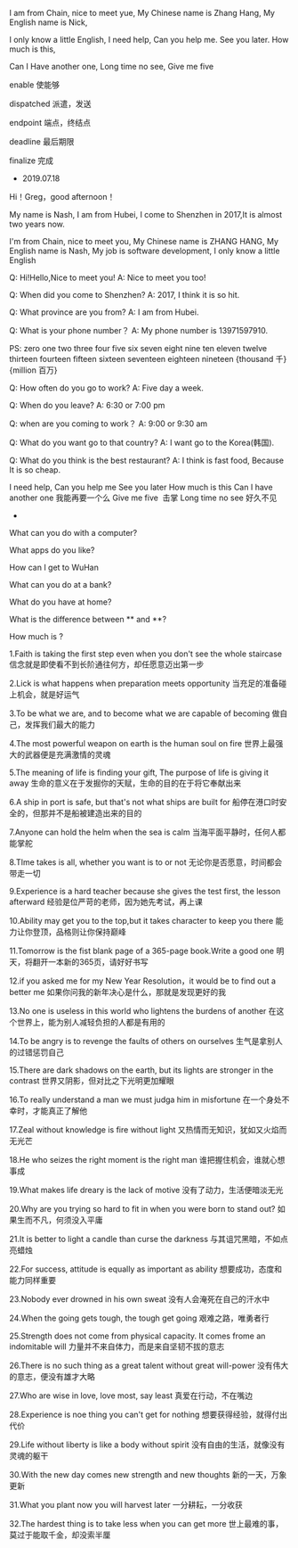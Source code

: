 
I am from Chain, nice to meet yue, My Chinese name is Zhang Hang, My English name is Nick,

I only know a little English, I need help, Can you help me. See you later. How much is this,

Can I Have another one, Long time no see, Give me five

enable 使能够

dispatched 派遣，发送

endpoint 端点，终结点

deadline 最后期限

finalize 完成

* 2019.07.18

Hi！Greg，good afternoon！

My name is Nash, I am from Hubei, I come to Shenzhen in 2017,It is almost two years now.

I'm from Chain, nice to meet you, My Chinese name is ZHANG HANG, My English name is Nash, 
My job is software development, I only know a little English

Q: Hi!Hello,Nice to meet you!
A: Nice to meet you too! 

Q: When did you come to Shenzhen?
A: 2017, I think it is so hit.

Q: What province are you from?
A: I am from Hubei.

Q: What is your phone number？
A: My phone number is 13971597910.

PS: zero one   two    three    four     five    six     seven     eight    nine 
    ten eleven twelve thirteen fourteen fifteen sixteen seventeen eighteen nineteen
    {thousand 千} {million 百万}
    
Q: How often do you go to work?
A: Five day a week.

Q: When do you leave?
A: 6:30 or 7:00 pm

Q: when are you coming to work？
A: 9:00 or 9:30 am

Q: What do you want go to that country?
A: I want go to the Korea(韩国).

Q: What do you think is the best restaurant?
A: I think is fast food, Because It is so cheap.


I need help, Can you help me
See you later
How much is this
Can I have another one 我能再要一个么
Give me five  击掌
Long time no see 好久不见

* 

What can you do with a computer?

What apps do you like?

How can I get to WuHan

What can you do at a bank?

What do you have at home?

What is the difference between ** and **?

How much is ?

1.Faith is taking the first step even when you don't see the whole staircase
信念就是即使看不到长阶通往何方，却任愿意迈出第一步

2.Lick is what happens when preparation meets opportunity 
当充足的准备碰上机会，就是好运气

3.To be what we are, and to become what we are capable of becoming
做自己，发挥我们最大的能力

4.The most powerful weapon on earth is the human soul on fire 
世界上最强大的武器便是充满激情的灵魂

5.The meaning of life is finding your gift, The purpose of life is giving it away
生命的意义在于发掘你的天赋，生命的目的在于将它奉献出来

6.A ship in port is safe, but that's not what ships are built for 
船停在港口时安全的，但那并不是船被建造出来的目的

7.Anyone can hold the helm when the sea is calm 
当海平面平静时，任何人都能掌舵

8.TIme takes is all, whether you want is to or not
无论你是否愿意，时间都会带走一切

9.Experience is a hard teacher because she gives the test first, the lesson afterward
经验是位严苛的老师，因为她先考试，再上课

10.Ability may get you to the top,but it takes character to keep you there
能力让你登顶，品格则让你保持巅峰

11.Tomorrow is the fist blank page of a 365-page book.Write a good one
明天，将翻开一本新的365页，请好好书写

12.if you asked me for my New Year Resolution，it would be to find out a better me
如果你问我的新年决心是什么，那就是发现更好的我

13.No one is useless in this world who lightens the burdens of another
在这个世界上，能为别人减轻负担的人都是有用的

14.To be angry is to revenge the faults of others on ourselves 
生气是拿别人的过错惩罚自己 

15.There are dark shadows on the earth, but its lights are stronger in the contrast
世界又阴影，但对比之下光明更加耀眼

16.To really understand a man we must judga him in misfortune 
在一个身处不幸时，才能真正了解他

17.Zeal without knowledge is fire without light
又热情而无知识，犹如又火焰而无光芒

18.He who seizes the right moment is the right man
谁把握住机会，谁就心想事成

19.What makes life dreary is the lack of motive
没有了动力，生活便暗淡无光

20.Why are you trying so hard to fit in when you were born to stand out?
如果生而不凡，何须没入平庸

21.It is better to light a candle than curse the darkness
与其诅咒黑暗，不如点亮蜡烛

22.For success, attitude is equally as important as ability 
想要成功，态度和能力同样重要

23.Nobody ever drowned in his own sweat
没有人会淹死在自己的汗水中

24.When the going gets tough, the tough get going
艰难之路，唯勇者行

25.Strength does not come from physical capacity. It comes frome an indomitable will
力量并不来自体力，而是来自坚韧不拔的意志

26.There is no such thing as a great talent without great will-power
没有伟大的意志，便没有雄才大略

27.Who are wise in love, love most, say least
真爱在行动，不在嘴边

28.Experience is noe thing you can't get for nothing
想要获得经验，就得付出代价

29.Life without liberty is like a body without spirit
没有自由的生活，就像没有灵魂的躯干

30.With the new day comes new strength and new thoughts
新的一天，万象更新

31.What you plant now you will harvest later
一分耕耘，一分收获

32.The hardest thing is to take less when you can get more 
世上最难的事，莫过于能取千金，却没索半厘
